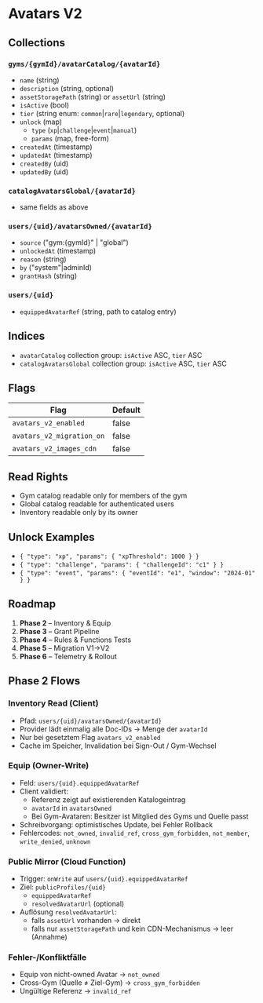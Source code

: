 # Avatars V2

## Collections

### `gyms/{gymId}/avatarCatalog/{avatarId}`
- `name` (string)
- `description` (string, optional)
- `assetStoragePath` (string) or `assetUrl` (string)
- `isActive` (bool)
- `tier` (string enum: `common`|`rare`|`legendary`, optional)
- `unlock` (map)
  - `type` (`xp`|`challenge`|`event`|`manual`)
  - `params` (map, free-form)
- `createdAt` (timestamp)
- `updatedAt` (timestamp)
- `createdBy` (uid)
- `updatedBy` (uid)

### `catalogAvatarsGlobal/{avatarId}`
- same fields as above

### `users/{uid}/avatarsOwned/{avatarId}`
- `source` ("gym:{gymId}" | "global")
- `unlockedAt` (timestamp)
- `reason` (string)
- `by` ("system"|adminId)
- `grantHash` (string)

### `users/{uid}`
- `equippedAvatarRef` (string, path to catalog entry)

## Indices
- `avatarCatalog` collection group: `isActive` ASC, `tier` ASC
- `catalogAvatarsGlobal` collection group: `isActive` ASC, `tier` ASC

## Flags
| Flag | Default |
|------|---------|
| `avatars_v2_enabled` | false |
| `avatars_v2_migration_on` | false |
| `avatars_v2_images_cdn` | false |

## Read Rights
- Gym catalog readable only for members of the gym
- Global catalog readable for authenticated users
- Inventory readable only by its owner

## Unlock Examples
- `{ "type": "xp", "params": { "xpThreshold": 1000 } }`
- `{ "type": "challenge", "params": { "challengeId": "c1" } }`
- `{ "type": "event", "params": { "eventId": "e1", "window": "2024-01" } }`

## Roadmap
1. **Phase 2** – Inventory & Equip
2. **Phase 3** – Grant Pipeline
3. **Phase 4** – Rules & Functions Tests
4. **Phase 5** – Migration V1→V2
5. **Phase 6** – Telemetry & Rollout

## Phase 2 Flows

### Inventory Read (Client)
- Pfad: `users/{uid}/avatarsOwned/{avatarId}`
- Provider lädt einmalig alle Doc-IDs → Menge der `avatarId`
- Nur bei gesetztem Flag `avatars_v2_enabled`
- Cache im Speicher, Invalidation bei Sign-Out / Gym-Wechsel

### Equip (Owner-Write)
- Feld: `users/{uid}.equippedAvatarRef`
- Client validiert:
  - Referenz zeigt auf existierenden Katalogeintrag
  - `avatarId` in `avatarsOwned`
  - Bei Gym-Avataren: Besitzer ist Mitglied des Gyms und Quelle passt
- Schreibvorgang: optimistisches Update, bei Fehler Rollback
- Fehlercodes: `not_owned`, `invalid_ref`, `cross_gym_forbidden`, `not_member`, `write_denied`, `unknown`

### Public Mirror (Cloud Function)
- Trigger: `onWrite` auf `users/{uid}.equippedAvatarRef`
- Ziel: `publicProfiles/{uid}`
  - `equippedAvatarRef`
  - `resolvedAvatarUrl` (optional)
- Auflösung `resolvedAvatarUrl`:
  - falls `assetUrl` vorhanden → direkt
  - falls nur `assetStoragePath` und kein CDN-Mechanismus → leer (Annahme)

### Fehler-/Konfliktfälle
- Equip von nicht-owned Avatar → `not_owned`
- Cross-Gym (Quelle ≠ Ziel-Gym) → `cross_gym_forbidden`
- Ungültige Referenz → `invalid_ref`
